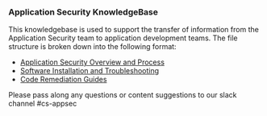 ### Application Security KnowledgeBase

This knowledgebase is used to support the transfer of information from the Application Security team to application development teams. The file structure is broken down into the following format:

* [Application Security Overview and Process](https://github.com/zachary-peek/KB-Mockup/wiki/Application-Security-Overview-and-Process)
* [Software Installation and Troubleshooting](https://github.com/zachary-peek/KB-Mockup/wiki/Software-Installation-and-Troubleshooting)
* [Code Remediation Guides](https://github.com/zachary-peek/KB-Mockup/wiki/Code-Remediation-Guides)


Please pass along any questions or content suggestions to our slack channel #cs-appsec
